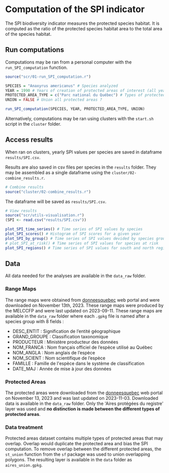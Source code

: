 # Computation of the SPI indicator

The SPI biodiversity indicator measures the protected species habitat. It is computed as the ratio of the protected species habitat area to the total area of the species habitat. 


## Run computations

Computations may be ran from a personal computer with the `run_SPI_computation` function.

```r
source("scr/01-run_SPI_computation.r")

SPECIES = "Anaxyrus americanus" # Species analyzed
YEAR = 1990 # Years of creation of protected areas of interest (all years before this year will also be considered)
PROTECTED_AREA_TYPE = c("Parc national du Québec") # Types of protected areas to consider (unique(aires_prot$DESIG_GR))
UNION = FALSE # Union all protected areas ?

run_SPI_computation(SPECIES, YEAR, PROTECTED_AREA_TYPE, UNION)
```

Alternatively, computations may be ran using clusters with the `start.sh` script in the `cluster` folder.


## Access results

When ran on clusters, yearly SPI values per species are saved in dataframe `results/SPI.csv`.

Results are also saved in csv files per species in the `results` folder. They may be assembled as a single dataframe using the `cluster/02-combine_results.r`.

```r
# Combine results
source("cluster/02-combine_results.r")
```

The dataframe will be saved as `results/SPI.csv`.

```r
# View results
source("scr/utils-visualisation.r")
(SPI <- read.csv("results/SPI.csv"))

plot_SPI_time_series() # Time series of SPI values by species
plot_SPI_scores() # Histogram of SPI scores for a given year
plot_SPI_by_group() # Time series of SPI values devided by species groups
# plot_SPI_at_risk() # Time series of SPI values for species at risk
plot_SPI_regions() # Time series of SPI values for south and north regions
```

## Data

All data needed for the analyses are available in the `data_raw` folder.

### Range Maps

The range maps were obtained from [donneesquebec](https://www.donneesquebec.ca/recherche/dataset/aires-de-repartition-faune) web portal and were downloaded on November 13th, 2023. These range maps were produced by the MELCCFP and were last updated on 2023-09-11. These range maps are available in the `data_raw` folder where each `.gpkg` file is named after a species group with 8 fields :

- DESC_ENTIT : Signification de l’entité géographique
- GRAND_GROUPE : Classification taxonomique
- PRODUCTEUR : Ministère producteur des données
- NOM_FRANCA : Nom français officiel de l’espèce utilisé au Québec
- NOM_ANGLA : Nom anglais de l’espèce
- NOM_SCIENT : Nom scientifique de l’espèce
- FAMILLE : Famille de l'espèce dans le système de classification
- DATE_MAJ : Année de mise à jour des données

### Protected Areas

The protected areas were downloaded from the [donneesquebec](https://www.donneesquebec.ca/recherche/dataset/aires-protegees-au-quebec) web portal on November 13, 2023 and was last updated on 2023-11-03. Downloaded data is available in the `data_raw` folder. Only the 'Aires protégées du registre' layer was used and **no distinction is made between the different types of protected areas**.

### Data treatment

Protected areas dataset contains multiple types of protected areas that may overlap. Overlap would duplicate the protected area and bias the SPI computation. To remove overlap between the different protected areas, the `st_union` function from the `sf` package was used to union overlapping polygons. The resulting layer is available in the `data` folder as `aires_union.gpkg`.
